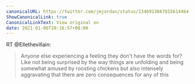 ```yaml
---
canonicalURL: https://twitter.com/jmjordan/status/1346913667015614464
ShowCanonicalLink: true
CanonicalLinkText: View original on
date: 2021-01-06T20:16:57+00:00
---
```

RT @Ellethevillain:
> Anyone else experiencing a feeling they don't have the words for? Like not being surprised by the way things are unfolding and being somewhat amused by roosting chickens but also intensely aggravating that there are zero consequences for any of this